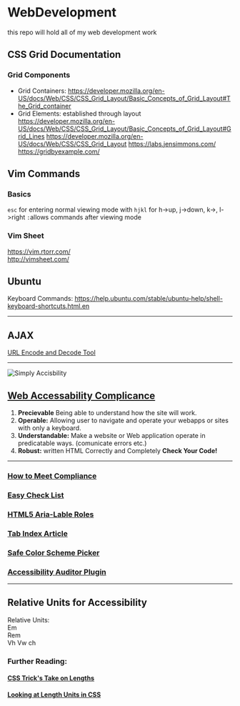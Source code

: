 # WebDevelopment
this repo will hold all of my web development work 

## CSS Grid Documentation 

### Grid Components
  
  * Grid Containers:
    https://developer.mozilla.org/en-US/docs/Web/CSS/CSS_Grid_Layout/Basic_Concepts_of_Grid_Layout#The_Grid_container
  * Grid Elements:
  established through layout  
    https://developer.mozilla.org/en-US/docs/Web/CSS/CSS_Grid_Layout/Basic_Concepts_of_Grid_Layout#Grid_Lines
https://developer.mozilla.org/en-US/docs/Web/CSS/CSS_Grid_Layout
https://labs.jensimmons.com/
https://gridbyexample.com/

## Vim Commands
  
  ### Basics 
  
  `esc` for entering normal viewing mode with `hjkl` for h->up, j->down, k->, l->right 
  `:`allows commands after viewing mode 
  
  
  ### Vim Sheet 
  https://vim.rtorr.com/  
  http://vimsheet.com/
  

## Ubuntu 
  Keyboard Commands: https://help.ubuntu.com/stable/ubuntu-help/shell-keyboard-shortcuts.html.en

-----------  

## AJAX  
  [URL Encode and Decode Tool](https://www.url-encode-decode.com)
  

----------
![Simply Accisbility](http://simplyaccessible.com/wordpress/wp-content/themes/sa-wp-2014/images/home-banner-ship.svg)

## [Web Accessability Complicance](https://www.w3.org/TR/WCAG20/)  
  1. **Precievable** Being able to understand how the site will work.  
  2. **Operable:** Allowing user to navigate and operate your webapps or sites with only a keyboard.  
  3. **Understandable:** Make a website or Web application operate in predicatable ways. (comunicate errors etc.)
  4. **Robust:** written HTML Correctly and Completely **Check Your Code!** 
  
----------
 ### [How to Meet Compliance](https://www.w3.org/WAI/WCAG21/quickref/?versions=2.0)
 ### [Easy Check List](https://www.w3.org/WAI/test-evaluate/preliminary/)
 ### [HTML5 Aria-Lable Roles](https://dequeuniversity.com/assets/html/jquery-summit/html5/slides/landmarks.html)
 ### [Tab Index Article](https://webaim.org/techniques/keyboard/tabindex)  
 ### [Safe Color Scheme Picker](http://colorsafe.co/)  
 ### [Accessibility Auditor Plugin](https://chrome.google.com/webstore/detail/accessibility-developer-t/fpkknkljclfencbdbgkenhalefipecmb?hl=en)
 
 ---------  
 ## Relative Units for Accessibility  
 
 Relative Units:  
  Em  
  Rem  
  Vh
  Vw
  ch
 
 ### Further Reading:  
 #### [CSS Trick's Take on Lengths](https://css-tricks.com/the-lengths-of-css/)
 #### [Looking at Length Units in CSS](https://www.sitepoint.com/look-at-length-units-in-css/)  
 
 
 
 

